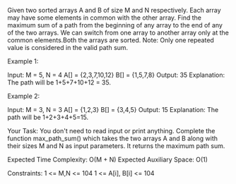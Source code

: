 Given two sorted arrays A and B of size M and N respectively. Each array may have some elements in common with the other array. Find the maximum sum of a path from the beginning of any array to the end of any of the two arrays. We can switch from one array to another array only at the common elements.Both the arrays are sorted.
Note: Only one repeated value is considered in the valid path sum.


Example 1:

Input:
M = 5, N = 4
A[] = {2,3,7,10,12}
B[] = {1,5,7,8}
Output: 35
Explanation: The path will be 1+5+7+10+12
= 35.

Example 2:

Input:
M = 3, N = 3
A[] = {1,2,3}
B[] = {3,4,5}
Output: 15
Explanation: The path will be 1+2+3+4+5=15.

Your Task:
You don't need to read input or print anything. Complete the function max_path_sum() which takes the two arrays A and B along with their sizes M and N as input parameters. It returns the maximum path sum.


Expected Time Complexity: O(M + N)
Expected Auxiliary Space: O(1)


Constraints:
1 <= M,N <= 104
1 <= A[i], B[i] <= 104

